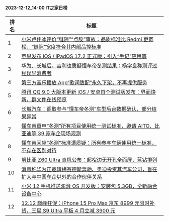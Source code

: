 #### 2023-12-12_14-00  IT之家日榜

| 排名 | 标题|
| --- | ---|
| 1 | [小米卢伟冰评价“缝隙”“点胶”事故：品质标准比 Redmi 更宽松，“缝隙”宽度符合其内部品控标准](https://www.ithome.com/0/738/465.htm) |
| 2 | [苹果发布 iOS / iPadOS 17.2 正式版：引入“手记”应用等](https://www.ithome.com/0/738/582.htm) |
| 3 | [华为、长城后，吉利也质疑懂车帝冬测结果：杨学良称测评过程误导消费者](https://www.ithome.com/0/738/482.htm) |
| 4 | [第三方音乐播放 App“歌词适配”永久下架，不再提供服务](https://www.ithome.com/0/738/551.htm) |
| 5 | [腾讯 QQ 9.0 大版本更新 iOS / 安卓首个测试版发布：界面焕新，群文件在线预览](https://www.ithome.com/0/738/639.htm) |
| 6 | [长城汽车：调取参与“懂车帝冬测”车型后台数据确认，部分结果异常](https://www.ithome.com/0/738/515.htm) |
| 7 | [懂车帝重申“冬测”所有项目使用统一测试标准，邀请 AITO、比亚迪等 39 家车企现场观测](https://www.ithome.com/0/738/547.htm) |
| 8 | [懂车帝回应“冬测”标准遭质疑：所有参与车辆使用统一标准，不存在区别对待](https://www.ithome.com/0/738/507.htm) |
| 9 | [努比亚 Z60 Ultra 真机公布：超窄边无开孔全面屏，蓝钻排列](https://www.ithome.com/0/738/463.htm) |
| 10 | [消息称华为正邀请梅赛德斯奔驰、奥迪投资其汽车公司，旨在扩大与中国车企以外的合作伙伴关系](https://www.ithome.com/0/738/533.htm) |
| 11 | [小米 12 手机推送澎湃 OS 开发版：安装包 5.3GB，全新融合设备中心](https://www.ithome.com/0/738/589.htm) |
| 12 | [12.12 巅峰狂促：iPhone 15 Pro Max 京东 8999 元限时补货，三星 S9 Ultra 平板 4 月立减 3900 元](https://www.ithome.com/0/738/576.htm) |
